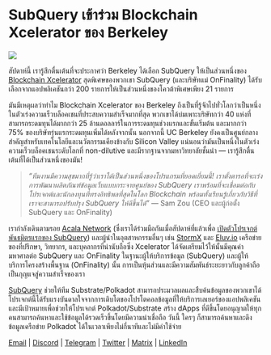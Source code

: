 # SubQuery เข้าร่วม Blockchain Xcelerator ของ Berkeley

![](https://miro.medium.com/max/1400/0*gYUy-1COtbpLV1X1)


สัปดาห์นี้ เรารู้สึกตื่นเต้นที่จะประกาศว่า Berkeley ได้เลือก SubQuery ให้เป็นส่วนหนึ่งของ [Blockchain Xcelerator](https://www.xcelerator.berkeley.edu/) สุดพิเศษของพวกเขา SubQuery (และบริษัทแม่ OnFinality) ได้รับเลือกจากแอปพลิเคชันกว่า 200 รายการให้เป็นส่วนหนึ่งของโควต้าพิเศษเพียง 21 รายการ

มันมีเหตุผลว่าทำไม Blockchain Xcelerator ของ Berkeley ถึงเป็นที่รู้จักไปทั่วโลกว่าเป็นหนึ่งในตัวเร่งความเร็วบล็อคเชนที่ประสบความสำเร็จมากที่สุด พวกเขาได้บ่มเพาะบริษัทกว่า 40 แห่งที่สามารถระดมทุนได้มากกว่า 25 ล้านดอลลาร์ในการระดมทุนช่วงแรกและขั้นเริ่มต้น และมากกว่า 75% ของบริษัทรุ่นแรกระดมทุนเพิ่มได้หลังจากนั้น นอกจากนี้ UC Berkeley ยังคงเป็นศูนย์กลางสำคัญสำหรับเทคโนโลยีและนวัตกรรมเคียงข้างกับ Silicon Valley แน่นอนว่ามันเป็นหนึ่งในตัวเร่งความเร็วบล็อคเชนระดับโลกที่ non-dilutive และมีรากฐานจากมหาวิทยาลัยชั้นนำ — เรารู้สึกตื่นเต้นที่ได้เป็นส่วนหนึ่งของมัน!

> _“ทีมงานมีความสุขมากที่รู้ว่าเราได้เป็นส่วนหนึ่งของโปรแกรมที่ยอดเยี่ยมนี้! เราตั้งตารอที่จะเร่งการพัฒนาผลิตภัณฑ์ข้อมูลเว็บแบบกระจายศูนย์ของ SubQuery เราพร้อมที่จะเชื่อมต่อกับโปรเจกต์และนักลงทุนที่ทรงอิทธิพลที่สุดในโลก Blockchain พร้อมทั้งเรียนรู้เกี่ยวกับวิธีที่เราจะสามารถปรับปรุง SubQuery ให้ดีขึ้นได้”_ — Sam Zou (CEO และผู้ก่อตั้ง SubQuery และ OnFinality)

เรากำลังเดินตามรอย [Acala Network](https://acala.network/) (ซึ่งเราได้ร่วมมือกันเมื่อสัปดาห์ที่แล้วเพื่อ [เปิดตัวโปรเจกต์พันธมิตรแรกของ SubQuery](https://subquery.medium.com/subquery-integrates-acala-to-aggregate-and-serve-defi-data-to-polkadot-and-kusama-builders-fc9af6a7aae1)) และผู้นำในอุตสาหกรรมอื่นๆ เช่น [StormX](https://stormx.io/) และ [Eluv.io](https://eluv.io/) เครือข่ายของที่ปรึกษา, วิทยากร, และบุคลากรที่น่านับถือซึ่ง Xcelerator ได้จัดเตรียมไว้ให้นั้นมีคุณค่ามหาศาลต่อ SubQuery และ OnFinality ในฐานะผู้ให้บริการข้อมูล (SubQuery) และผู้ให้บริการโครงสร้างพื้นฐาน (OnFinality) นั้น การเป็นหุ้นส่วนและมีความสัมพันธ์ระยะยาวกับลูกค้าถือเป็นกุญแจสู่ความสำเร็จของเรา

[SubQuery](https://www.subquery.network/) ช่วยให้ทีม Substrate/Polkadot สามารถประมวลผลและสืบค้นข้อมูลของพวกเขาได้ โปรเจกต์นี้ได้รับแรงบันดาลใจจากการเติบโตของโปรโตคอลข้อมูลที่ให้บริการเลเยอร์ของแอปพลิเคชัน และมีเป้าหมายเพื่อช่วยให้โปรเจกต์ Polkadot/Substrate สร้าง dApps ที่ดีขึ้นโดยอนุญาตให้ทุกคนสามารถค้นหาและใช้ข้อมูลได้รวดเร็วขึ้นโดยมีความน่าเชื่อถือ วันนี้ ใครๆ ก็สามารถค้นหาและดึงข้อมูลเครือข่าย Polkadot ได้ในเวลาเพียงไม่กี่นาทีและไม่มีค่าใช้จ่าย

[Email](mailto:hello@subquery.network) | [Discord](https://discord.com/invite/78zg8aBSMG) | [Telegram](https://t.me/subquerynetwork) | [Twitter](https://twitter.com/subquerynetwork) | [Matrix](https://matrix.to/#/#subquery:matrix.org) | [LinkedIn](https://www.linkedin.com/company/subquery)

